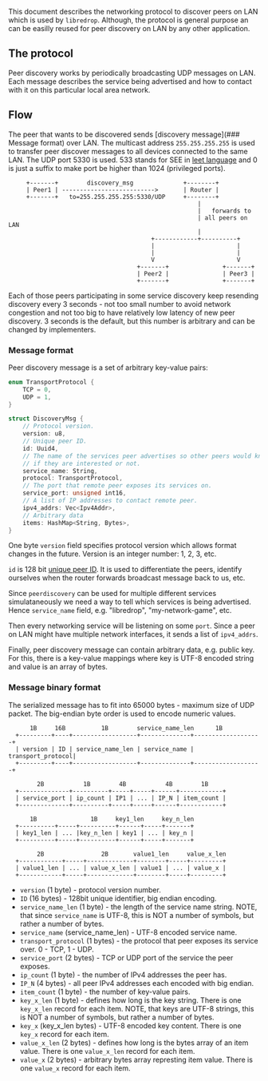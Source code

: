 This document describes the networking protocol to discover peers on LAN which
is used by `libredrop`. Although, the protocol is general purpose an can be
easilly reused for peer discovery on LAN by any other application.

## The protocol

Peer discovery works by periodically broadcasting UDP messages on LAN.
Each message describes the service being advertised and how to contact with
it on this particular local area network.

## Flow

The peer that wants to be discovered sends [discovery message](### Message format)
over LAN. The multicast address `255.255.255.255` is used to transfer peer discover
messages to all devices connected to the same LAN. The UDP port 5330 is used. 533 stands
for SEE in [leet language](https://en.wikipedia.org/wiki/Leet) and 0 is just a suffix
to make port be higher than 1024 (privileged ports).

```text
     +-------+        discovery_msg              +--------+
     | Peer1 | -------------------------->       | Router |
     +-------+   to=255.255.255.255:5330/UDP     +--------+
                                                     |
                                                     |   forwards to
                                                     | all peers on LAN
                                                     |
                                        +------------+----------+
                                        |                       |
                                        |                       |
                                        V                       V
                                    +-------+               +-------+
                                    | Peer2 |               | Peer3 |
                                    +-------+               +-------+
```

Each of those peers participating in some service discovery keep resending
discovery every 3 seconds - not too small number to avoid network congestion
and not too big to have relatively low latency of new peer discovery.
3 seconds is the default, but this number is arbitrary and can be changed
by implementers.

### Message format

Peer discovery message is a set of arbitrary key-value pairs:
```C
enum TransportProtocol {
    TCP = 0,
    UDP = 1,
}

struct DiscoveryMsg {
    // Protocol version.
    version: u8,
    // Unique peer ID.
    id: Uuid4,
    // The name of the services peer advertises so other peers would know
    // if they are interested or not.
    service_name: String,
    protocol: TransportProtocol,
    // The port that remote peer exposes its services on.
    service_port: unsigned int16,
    // A list of IP addresses to contact remote peer.
    ipv4_addrs: Vec<Ipv4Addr>,
    // Arbitrary data
    items: HashMap<String, Bytes>,
}
```

One byte `version` field specifies protocol version which allows format changes
in the future. Version is an integer number: 1, 2, 3, etc.

`id` is 128 bit [unique peer ID](https://en.wikipedia.org/wiki/Universally_unique_identifier).
It is used to differentiate the peers, identify ourselves when the router
forwards broadcast message back to us, etc.

Since `peerdiscovery` can be used for multiple different services
simulataneously we need a way to tell which services is being advertised.
Hence `service_name` field, e.g. "libredrop", "my-network-game", etc.

Then every networking service will be listening on some `port`. Since a peer
on LAN might have multiple network interfaces, it sends a list of
`ipv4_addrs`.

Finally, peer discovery message can contain arbitrary data, e.g. public key.
For this, there is a key-value mappings where key is UTF-8 encoded string and
value is an array of bytes.

### Message binary format

The serialized message has to fit into 65000 bytes - maximum size of UDP packet.
The big-endian byte order is used to encode numeric values.

```text
      1B     16B          1B        service_name_len      1B
  +---------+----+------------------+--------------+-------------------+
  | version | ID | service_name_len | service_name | transport_protocol|
  +---------+----+------------------+--------------+-------------------+

        2B           1B        4B           4B        1B
  +--------------+----------+-----+-----+------+------------+
  | service_port | ip_count | IP1 | ... | IP_N | item_count |
  +--------------+----------+-----+-----+------+------------+

      1B               1B     key1_len     key_n_len
  +----------+-----+----------+------+-----+-------+
  | key1_len | ... |key_n_len | key1 | ... | key_n |
  +----------+-----+----------+------+-----+-------+

        2B                2B       value1_len     value_x_len
  +------------+-----+-------------+--------+-----+---------+
  | value1_len | ... | value_x_len | value1 | ... | value_x |
  +------------+-----+-------------+--------+-----+---------+
```

* `version` (1 byte) -  protocol version number.
* `ID` (16 bytes) - 128bit unique identifier, big endian encoding.
* `service_name_len` (1 byte) - the length of the service name string.
   NOTE, that since `service_name` is UTF-8, this is NOT a number of symbols,
   but rather a number of bytes.
* `service_name` (service_name_len) - UTF-8 encoded service name.
* `transport_protocol` (1 bytes) - the protocol that peer exposes its service
   over. 0 - TCP, 1 - UDP.
* `service_port` (2 bytes) - TCP or UDP port of the service the peer exposes.
* `ip_count` (1 byte) - the number of IPv4 addresses the peer has.
* `IP_N` (4 bytes) - all peer IPv4 addresses each encoded with big endian.
* `item_count` (1 byte) - the number of key-value pairs.
* `key_x_len` (1 byte) - defines how long is the key string. There is one `key_x_len`
    record for each item. NOTE, that keys are UTF-8 strings, this is NOT
    a number of symbols, but rather a number of bytes.
* `key_x` (key_x_len bytes) - UTF-8 encoded key content. There is one `key_x`
    record for each item.
* `value_x_len` (2 bytes) - defines how long is the bytes array of an item value.
   There is one `value_x_len` record for each item.
* `value_x` (2 bytes) - arbitrary bytes array represting item value.
   There is one `value_x` record for each item.
